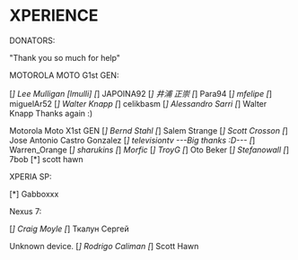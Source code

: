 XPERIENCE 
=========

DONATORS:

"Thank you so much for help"

MOTOROLA MOTO G1st GEN:

[*] Lee Mulligan [lmulli]
[*] JAPOINA92
[*] 井浦 正崇
[*] Para94
[*] mfelipe
[*] miguelAr52
[*] Walter Knapp 
[*] celikbasm
[*] Alessandro Sarri
[*] Walter Knapp Thanks again :)

Motorola Moto X1st GEN
[*] Bernd Stahl
[*] Salem Strange
[*] Scott Crosson
[*] Jose Antonio Castro Gonzalez
[*] televisiontv ---Big thanks :D---
[*] Warren_Orange
[*] sharukins
[*] _Morfic_
[*] TroyG
[*] Oto Beker
[*] Stefanowall
[*] 7bob
[*] scott hawn

XPERIA SP:

[*] Gabboxxx

Nexus 7:

[*] Craig Moyle
[*] Ткалун Сергей

Unknown device.
[*] Rodrigo Caliman
[*] Scott Hawn
